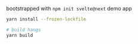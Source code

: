 bootstrapped with `npm init svelte@next` demo app

```bash
yarn install --frozen-lockfile

# build hangs
yarn build
```
